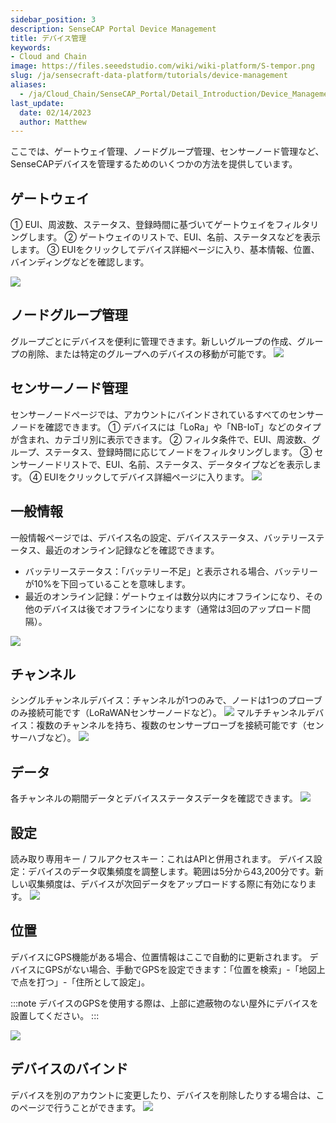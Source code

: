 ```yaml
---
sidebar_position: 3
description: SenseCAP Portal Device Management
title: デバイス管理
keywords:
- Cloud and Chain
image: https://files.seeedstudio.com/wiki/wiki-platform/S-tempor.png        
slug: /ja/sensecraft-data-platform/tutorials/device-management
aliases:
  - /ja/Cloud_Chain/SenseCAP_Portal/Detail_Introduction/Device_Management
last_update:
  date: 02/14/2023
  author: Matthew
---
```



ここでは、ゲートウェイ管理、ノードグループ管理、センサーノード管理など、SenseCAPデバイスを管理するためのいくつかの方法を提供しています。

## ゲートウェイ

① EUI、周波数、ステータス、登録時間に基づいてゲートウェイをフィルタリングします。
② ゲートウェイのリストで、EUI、名前、ステータスなどを表示します。
③ EUIをクリックしてデバイス詳細ページに入り、基本情報、位置、バインディングなどを確認します。

![](https://sensecap-docs.seeed.cc/images/sensecap_portal/EN-device_management-1.jpg)

## ノードグループ管理

グループごとにデバイスを便利に管理できます。新しいグループの作成、グループの削除、または特定のグループへのデバイスの移動が可能です。
![](https://sensecap-docs.seeed.cc/images/sensecap_portal/EN-device_management-2.jpg)

## センサーノード管理

センサーノードページでは、アカウントにバインドされているすべてのセンサーノードを確認できます。
① デバイスには「LoRa」や「NB-IoT」などのタイプが含まれ、カテゴリ別に表示できます。
② フィルタ条件で、EUI、周波数、グループ、ステータス、登録時間に応じてノードをフィルタリングします。
③ センサーノードリストで、EUI、名前、ステータス、データタイプなどを表示します。
④ EUIをクリックしてデバイス詳細ページに入ります。
![](https://sensecap-docs.seeed.cc/images/sensecap_portal/EN-device_management-3.jpg)

## 一般情報

一般情報ページでは、デバイス名の設定、デバイスステータス、バッテリーステータス、最近のオンライン記録などを確認できます。

- バッテリーステータス：「バッテリー不足」と表示される場合、バッテリーが10%を下回っていることを意味します。
- 最近のオンライン記録：ゲートウェイは数分以内にオフラインになり、その他のデバイスは後でオフラインになります（通常は3回のアップロード間隔）。

![](https://sensecap-docs.seeed.cc/images/sensecap_portal/EN-device_management-4.jpg)

## チャンネル

シングルチャンネルデバイス：チャンネルが1つのみで、ノードは1つのプローブのみ接続可能です（LoRaWANセンサーノードなど）。
![](https://sensecap-docs.seeed.cc/images/sensecap_portal/EN-device_management-5.jpg)
マルチチャンネルデバイス：複数のチャンネルを持ち、複数のセンサープローブを接続可能です（センサーハブなど）。
![](https://sensecap-docs.seeed.cc/images/sensecap_portal/EN-device_management-6.jpg)

## データ

各チャンネルの期間データとデバイスステータスデータを確認できます。
![](https://sensecap-docs.seeed.cc/images/sensecap_portal/EN-device_management-7.jpg)

## 設定

読み取り専用キー / フルアクセスキー：これはAPIと併用されます。
デバイス設定：デバイスのデータ収集頻度を調整します。範囲は5分から43,200分です。新しい収集頻度は、デバイスが次回データをアップロードする際に有効になります。
![](https://sensecap-docs.seeed.cc/images/sensecap_portal/EN-device_management-8.jpg)

## 位置

デバイスにGPS機能がある場合、位置情報はここで自動的に更新されます。
デバイスにGPSがない場合、手動でGPSを設定できます：「位置を検索」-「地図上で点を打つ」-「住所として設定」。

:::note
デバイスのGPSを使用する際は、上部に遮蔽物のない屋外にデバイスを設置してください。
:::

![](https://sensecap-docs.seeed.cc/images/sensecap_portal/EN-device_management-9.jpg)

## デバイスのバインド

デバイスを別のアカウントに変更したり、デバイスを削除したりする場合は、このページで行うことができます。
![](https://sensecap-docs.seeed.cc/images/sensecap_portal/EN-device_management-10.jpg)
